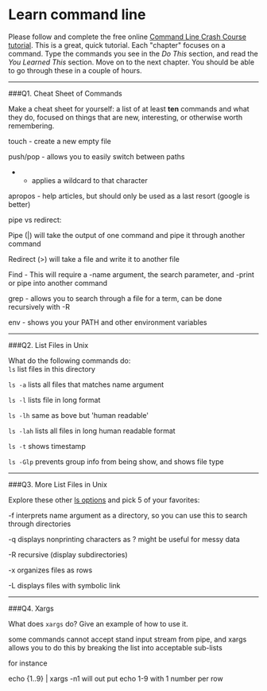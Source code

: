 # Learn command line

Please follow and complete the free online [Command Line Crash Course
tutorial](http://cli.learncodethehardway.org/book/). This is a great,
quick tutorial. Each "chapter" focuses on a command. Type the commands
you see in the _Do This_ section, and read the _You Learned This_
section. Move on to the next chapter. You should be able to go through
these in a couple of hours.

---

###Q1.  Cheat Sheet of Commands  

Make a cheat sheet for yourself: a list of at least **ten** commands and what they do, focused on things that are new, interesting, or otherwise worth remembering.

touch - create a new empty file

push/pop - allows you to easily switch between paths

* - applies a wildcard to that character

apropos - help articles, but should only be used as a last resort (google is better)

pipe vs redirect:

Pipe (|) will take the output of one command and pipe it through another command

Redirect (>) will take a file and write it to another file

Find - This will require a -name argument, the search parameter, and -print or pipe into another command

grep - allows you to search through a file for a term, can be done recursively with -R

env - shows you your PATH and other environment variables

---

###Q2.  List Files in Unix   

What do the following commands do:  
`ls`  list files in this directory

`ls -a`  lists all files that matches name argument

`ls -l`  lists file in long format

`ls -lh`  same as bove but 'human readable'

`ls -lah`  lists all files in long human readable format

`ls -t`  shows timestamp

`ls -Glp`  prevents group info from being show, and shows file type


---

###Q3.  More List Files in Unix  

Explore these other [ls options](http://www.techonthenet.com/unix/basic/ls.php) and pick 5 of your favorites:

-f interprets name argument as a directory, so you can use this to search through directories

-q displays nonprinting characters as ? might be useful for messy data

-R recursive (display subdirectories)

-x organizes files as rows

-L displays files with symbolic link

---

###Q4.  Xargs   

What does `xargs` do? Give an example of how to use it.

some commands cannot accept stand input stream from pipe, and xargs allows you to do this by breaking the list into acceptable sub-lists

for instance

echo {1..9} | xargs -n1 will out put echo 1-9 with 1 number per row
 



